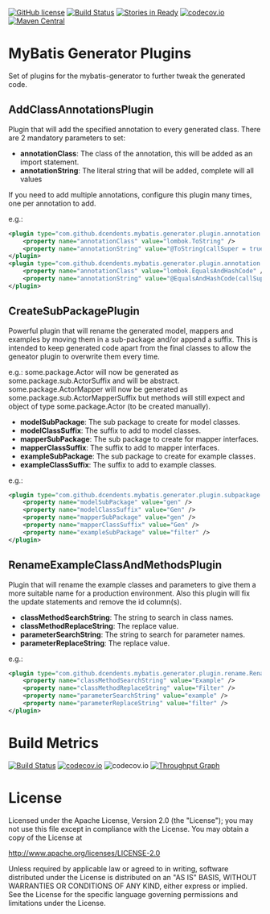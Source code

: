 [![GitHub license](https://img.shields.io/github/license/dcendents/mybatis-generator-plugins.svg)](http://www.apache.org/licenses/LICENSE-2.0.html)
[![Build Status](https://travis-ci.org/dcendents/mybatis-generator-plugins.svg?branch=refactoring)](https://travis-ci.org/dcendents/mybatis-generator-plugins) 
[![Stories in Ready](https://badge.waffle.io/dcendents/mybatis-generator-plugins.png?label=ready&title=Ready)](https://waffle.io/dcendents/mybatis-generator-plugins) 
[![codecov.io](http://codecov.io/github/dcendents/mybatis-generator-plugins/coverage.svg?branch=refactoring)](http://codecov.io/github/dcendents/mybatis-generator-plugins?branch=refactoring)
[![Maven Central](https://img.shields.io/maven-central/v/com.github.dcendents/mybatis-generator-plugins.svg)](http://search.maven.org/#search%7Cga%7C1%7Ca%3A%22mybatis-generator-plugins%22)

MyBatis Generator Plugins
====================
Set of plugins for the mybatis-generator to further tweak the generated code.


## AddClassAnnotationsPlugin

Plugin that will add the specified annotation to every generated class. There are 2 mandatory parameters to set:
  - **annotationClass**: The class of the annotation, this will be added as an import statement.
  - **annotationString**: The literal string that will be added, complete will all values

If you need to add multiple annotations, configure this plugin many times, one per annotation to add.

e.g.:
```xml
<plugin type="com.github.dcendents.mybatis.generator.plugin.annotation.AddClassAnnotationsPlugin">
	<property name="annotationClass" value="lombok.ToString" />
	<property name="annotationString" value="@ToString(callSuper = true)" />
</plugin>
<plugin type="com.github.dcendents.mybatis.generator.plugin.annotation.AddClassAnnotationsPlugin">
	<property name="annotationClass" value="lombok.EqualsAndHashCode" />
	<property name="annotationString" value="@EqualsAndHashCode(callSuper = true)" />
</plugin>
```

## CreateSubPackagePlugin

Powerful plugin that will rename the generated model, mappers and examples by moving them in a sub-package and/or append a suffix. This is intended to keep generated code apart from the final classes to allow the geneator plugin to overwrite them every time.

e.g.: some.package.Actor will now be generated as some.package.sub.ActorSuffix and will be abstract.
some.package.ActorMapper will now be generated as some.package.sub.ActorMapperSuffix but methods will still expect and object of type some.package.Actor (to be created manually).

  - **modelSubPackage**: The sub package to create for model classes.
  - **modelClassSuffix**: The suffix to add to model classes.
  - **mapperSubPackage**: The sub package to create for mapper interfaces.
  - **mapperClassSuffix**: The suffix to add to mapper interfaces.
  - **exampleSubPackage**: The sub package to create for example classes.
  - **exampleClassSuffix**: The suffix to add to example classes.

e.g.:
```xml
<plugin type="com.github.dcendents.mybatis.generator.plugin.subpackage.CreateSubPackagePlugin">
	<property name="modelSubPackage" value="gen" />
	<property name="modelClassSuffix" value="Gen" />
	<property name="mapperSubPackage" value="gen" />
	<property name="mapperClassSuffix" value="Gen" />
	<property name="exampleSubPackage" value="filter" />
</plugin>
```

## RenameExampleClassAndMethodsPlugin

Plugin that will rename the example classes and parameters to give them a more suitable name for a production environment. Also this plugin will fix the update statements and remove the id column(s).

  - **classMethodSearchString**: The string to search in class names.
  - **classMethodReplaceString**: The replace value.
  - **parameterSearchString**: The string to search for parameter names.
  - **parameterReplaceString**: The replace value.

e.g.:
```xml
<plugin type="com.github.dcendents.mybatis.generator.plugin.rename.RenameExampleClassAndMethodsPlugin">
	<property name="classMethodSearchString" value="Example" />
	<property name="classMethodReplaceString" value="Filter" />
	<property name="parameterSearchString" value="example" />
	<property name="parameterReplaceString" value="filter" />
</plugin>
```

Build Metrics
====================

[![Build Status](https://travis-ci.org/dcendents/mybatis-generator-plugins.svg?branch=refactoring)](https://travis-ci.org/dcendents/mybatis-generator-plugins) 
[![codecov.io](http://codecov.io/github/dcendents/mybatis-generator-plugins/coverage.svg?branch=refactoring)](http://codecov.io/github/dcendents/mybatis-generator-plugins?branch=refactoring)
![codecov.io](http://codecov.io/github/dcendents/mybatis-generator-plugins/branch.svg?branch=refactoring)
[![Throughput Graph](https://graphs.waffle.io/dcendents/mybatis-generator-plugins/throughput.svg)](https://waffle.io/dcendents/mybatis-generator-plugins/metrics)

License
====================

Licensed under the Apache License, Version 2.0 (the "License");
you may not use this file except in compliance with the License.
You may obtain a copy of the License at

   http://www.apache.org/licenses/LICENSE-2.0

Unless required by applicable law or agreed to in writing, software
distributed under the License is distributed on an "AS IS" BASIS,
WITHOUT WARRANTIES OR CONDITIONS OF ANY KIND, either express or implied.
See the License for the specific language governing permissions and
limitations under the License.


